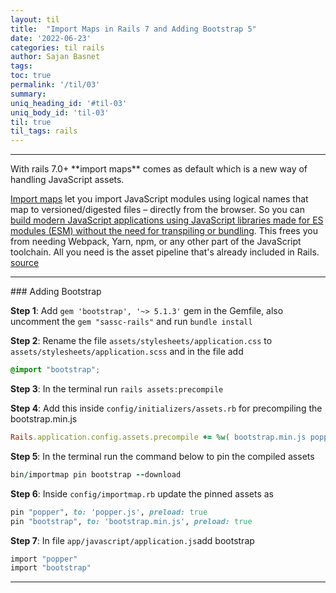 ```yaml
---
layout: til
title:  "Import Maps in Rails 7 and Adding Bootstrap 5"
date: '2022-06-23'
categories: til rails
author: Sajan Basnet
tags:
toc: true
permalink: '/til/03'
summary: 
uniq_heading_id: '#til-03'
uniq_body_id: 'til-03'
til: true
til_tags: rails
---
```


<div class="">
<hr>
With rails 7.0+ **import maps** comes as default which is a new way of handling JavaScript assets.  

[Import maps](https://github.com/WICG/import-maps) let you import JavaScript modules using logical names that map to versioned/digested files – directly from the browser. So you can [build modern JavaScript applications using JavaScript libraries made for ES modules (ESM) without the need for transpiling or bundling](https://world.hey.com/dhh/modern-web-apps-without-javascript-bundling-or-transpiling-a20f2755). This frees you from needing Webpack, Yarn, npm, or any other part of the JavaScript toolchain. All you need is the asset pipeline that's already included in Rails. [source](https://github.com/rails/importmap-rails#importmap-for-rails)
<hr>
</div>

<div class="">
### Adding Bootstrap

**Step 1**: Add `gem 'bootstrap', '~> 5.1.3'` gem in the Gemfile, also uncomment the `gem "sassc-rails"` and run `bundle install`

**Step 2**: Rename the file `assets/stylesheets/application.css` to `assets/stylesheets/application.scss` and in the file add
```scss
@import "bootstrap";
```
**Step 3**: In the terminal run `rails assets:precompile`

**Step 4**: Add this inside  `config/initializers/assets.rb` for precompiling the bootstrap.min.js
```ruby
Rails.application.config.assets.precompile += %w( bootstrap.min.js popper.js )
```
**Step 5**: In the terminal run the command below to pin the compiled assets
```ruby
bin/importmap pin bootstrap --download
```
**Step 6**: Inside `config/importmap.rb` update the pinned assets as 
```ruby
pin "popper", to: 'popper.js', preload: true
pin "bootstrap", to: 'bootstrap.min.js', preload: true
```
**Step 7**:  In file `app/javascript/application.js`add bootstrap
```ruby
import "popper"
import "bootstrap"
```
<hr>
<div/>